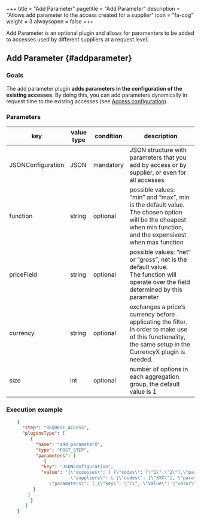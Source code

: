 +++
title = "Add Parameter"
pagetitle = "Add Parameter"
description = "Allows add parameter to the access created for a supplier"
icon = "fa-cog"
weight = 3
alwaysopen = false
+++

Add Parameter is an optional plugin and allows for paramenters to be added to accesses used by different suppliers at a request level.

## Add Parameter {#addparameter}

### Goals

The add parameter plugin **adds parameters in the configuration of the existing accesses**. By doing this, you can add parameters dynamically in request time to the existing accesses (see [Access configuration](https://docs.travelgatex.com/hotelx/concepts/accesses-supplier-context/)).

### Parameters

|key|value type|condition|description|
|---|----|----|---|
|JSONConfiguration|JSON|mandatory|JSON structure with parameters that you add by access or by supplier, or even for all accesses|
|function|string|optional|possible values: “min” and “max”, min is the default value.<br>The chosen option will be the cheapest when min function, and the expensivest when max function|
|priceField|string|optional|possible values: “net” or “gross”, net is the default value.<br>The function will operate over the field determined by this parameter|
|currency|string|optional|exchanges a price’s currency before applicating the filter. In order to make use of this functionality, the same setup in the CurrencyX plugin is needed.|
|size|int|optional|number of options in each aggregation group, the default value is 1|

### Execution example

```json
	{
	  "step": "REQUEST_ACCESS",
	  "pluginsType": [
	     {
	       "name": "add_parameterX",
	       "type": "POST_STEP",
	       "parameters": [
	          {
		     "key": "JSONConfiguration",
		     "value": "{\"accesses\": [ {\"codes\": [\"1\",\"2\"],\"parameters\": [ {\"key\": \"A\", \"value\": \"1\"} ] } ],
		                \"suppliers\": [ {\"codes\": [\"XXX\"], \"parameters\": [ {\"key\": \"D\",\"value\": \"4\"}] } ],
				\"parameters\": [ {\"key\": \"C\", \"value\": \"valor\" } ] }"
		  }
		]
	     }
	   ]
	}
```
